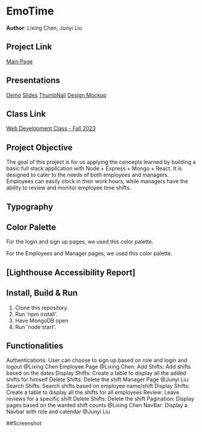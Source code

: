 # EmoTime

**Author**: Lixing Chen, Junyi Liu

## Project Link 

[Main Page](https://emotime.onrender.com/)

## Presentations

[Demo](https://www.youtube.com/watch?v=2cqpkaeSc_g) 
[Slides](https://docs.google.com/presentation/d/1vkf4IBoE7-tFytDtSmMGyvcaLikKdy54aQKZRyVM_mc/edit#slide=id.g24cd280f8a6_0_0)
[ThumbNail](https://chrischenlixing.github.io/chrisWebP1/assets/img/project3Thumbnail.jpg)
[Design Mockup](https://docs.google.com/document/d/1QPio52yecLAAEOVclxlaKdpKix84D44by-qZ4-t5M30/edit)

## Class Link

[Web Development Class - Fall 2023](https://johnguerra.co/classes/webDevelopment_fall_2023/)

## Project Objective

The goal of this project is for us applying the concepts learned by building a basic full stack application with Node + Express + Mongo + React. It is designed to cater to the needs of both employees and managers. Employees can easily clock in their work hours, while managers have the ability to review and monitor employee time shifts.

## Typography

## Color Palette
For the login and sign up pages, we used this color palette.
<img>

For the Employees and Manager pages, we used this color palette.
<img>

## [Lighthouse Accessibility Report]


## Install, Build & Run

1. Clone this repository.
2. Run 'npm install'.
3. Have MongoDB open
3. Run 'node start'.


## Functionalities
Authentications: User can choose to sign up based on role and login and logout @Lixing Chen
Employee Page @Lixing Chen:
Add Shifts: Add shifts based on the dates
Display Shifts: Create a table to display all the added shifts for himself
Delete Shifts: Delete the shift
Manager Page @Junyi Liu:
Search Shifts: Search shifts based on employee name/shift
Display Shifts: Create a table to display all the shifts for all employees
Review: Leave reviews for a specific shift
Delete Shifts: Delete the shift
Pagination: Display pages based on the wanted shift counts @Lixing Chen
NavBar: Display a Navbar with role and calendar @Junyi Liu


##Screenshot
<img>




